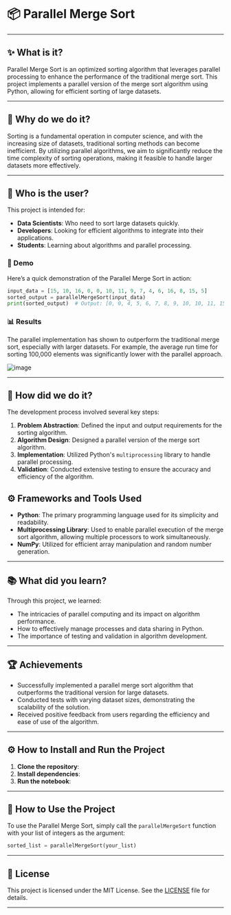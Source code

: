 # 📦 Parallel Merge Sort

---
## ✨ What is it?
Parallel Merge Sort is an optimized sorting algorithm that leverages parallel processing to enhance the performance of the traditional merge sort. This project implements a parallel version of the merge sort algorithm using Python, allowing for efficient sorting of large datasets.

---
## 🤔 Why do we do it?
Sorting is a fundamental operation in computer science, and with the increasing size of datasets, traditional sorting methods can become inefficient. By utilizing parallel algorithms, we aim to significantly reduce the time complexity of sorting operations, making it feasible to handle larger datasets more effectively.

---
## 👥 Who is the user?
This project is intended for:
- **Data Scientists**: Who need to sort large datasets quickly.
- **Developers**: Looking for efficient algorithms to integrate into their applications.
- **Students**: Learning about algorithms and parallel processing.

### 🚀 Demo
Here’s a quick demonstration of the Parallel Merge Sort in action:

```python
input_data = [15, 10, 16, 0, 0, 10, 11, 9, 7, 4, 6, 16, 8, 15, 5]
sorted_output = parallelMergeSort(input_data)
print(sorted_output)  # Output: [0, 0, 4, 5, 6, 7, 8, 9, 10, 10, 11, 15, 15, 16, 16]
```

### 📊 Results
The parallel implementation has shown to outperform the traditional merge sort, especially with larger datasets. For example, the average run time for sorting 100,000 elements was significantly lower with the parallel approach.

![image](https://github.com/user-attachments/assets/95293721-2076-47a3-8cae-c848f4d542cd)


---
## 🔧 How did we do it?
The development process involved several key steps:
1. **Problem Abstraction**: Defined the input and output requirements for the sorting algorithm.
2. **Algorithm Design**: Designed a parallel version of the merge sort algorithm.
3. **Implementation**: Utilized Python's `multiprocessing` library to handle parallel processing.
4. **Validation**: Conducted extensive testing to ensure the accuracy and efficiency of the algorithm.

## ⚙️ Frameworks and Tools Used
- **Python**: The primary programming language used for its simplicity and readability.
- **Multiprocessing Library**: Used to enable parallel execution of the merge sort algorithm, allowing multiple processors to work simultaneously.
- **NumPy**: Utilized for efficient array manipulation and random number generation.

---
## 📚 What did you learn?
Through this project, we learned:
- The intricacies of parallel computing and its impact on algorithm performance.
- How to effectively manage processes and data sharing in Python.
- The importance of testing and validation in algorithm development.

---
## 🏆 Achievements
- Successfully implemented a parallel merge sort algorithm that outperforms the traditional version for large datasets.
- Conducted tests with varying dataset sizes, demonstrating the scalability of the solution.
- Received positive feedback from users regarding the efficiency and ease of use of the algorithm.

---
## ⚙️ How to Install and Run the Project
1. **Clone the repository**:
2. **Install dependencies**:
3. **Run the notebook**:

---
## 📖 How to Use the Project
To use the Parallel Merge Sort, simply call the `parallelMergeSort` function with your list of integers as the argument:

```python
sorted_list = parallelMergeSort(your_list)
```

---
## 📜 License
This project is licensed under the MIT License. See the [LICENSE](LICENSE) file for details.

---

